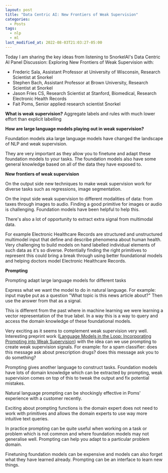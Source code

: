 ```yaml
---
layout: post
title: "Data Centric AI: New Frontiers of Weak Supervision"
categories:
  - Posts
tags:
  - nlp
  - ml
last_modified_at: 2022-08-03T21:03:27-05:00
---
```


Today I am sharing the key ideas from listening to SnorkelAI's Data Centric AI Panel Discussion: Exploring New Frontiers of Weak Supervision with:
- Frederic Sala, Assistant Professor at University of Wisconsin, Research Scientist at Snorkel
- Stephen Bach, Assistant Professor at Brown University, Research Scientist at Snorkel
- Jason Fries CS, Research Scientist at Stanford,  Biomedical, Research Electronic Health Records
- Fait Poms, Senior applied research scientist Snorkel

**What is weak supervision?**
Aggregate labels and rules with much lower effort than explicit labelling

**How are large language models playing out in weak supervision?**

Foundation models aka large language models have changed the landscape of NLP and weak supervision.

They are very important as they allow you to finetune and adapt these foundation models to your tasks. The foundation models also have some general knowledge based on all of the data they have exposed to.


**New frontiers of weak supervision**

On the output side new techniques to make weak supervision work for diverse tasks such as regressions, image segmentation. 


On the input side weak supervision to different modalities of data: from taxes through images to audio. Finding a good primitive for images or audio is challenging. Foundation models have been helpful to help this.

There's also a lot of opportunity to extract extra signal from multimodal data.

For example Electronic Healthcare Records are structured and unstructured multimodel input that define and describe phenomena about human health. Very challenging to build models on hand labelled individual elements of such data as it's so diverse. Potentially finding the right primitives to represent this could bring a break through using better foundational models and helping doctors model Electronic Healthcare Records.

**Prompting**

Prompting adapt large language models for different tasks

Express what we want the model to do in natural language. For example: input maybe put as a question "What topic is this news article about?" Then use the answer from that as a signal.

This is different from the past where in machine learning we were learning a vector representation of the true label. In a way this is a way to query and access the domain knowledge of these foundational models.

Very exciting as it seems to complement weak supervision very well. Interesting preprint work ([Language Models in the Loop: Incorporating Prompting into Weak Supervision](https://arxiv.org/abs/2205.02318)) with the idea can we use prompting to create weak supervision signals. For example: for a spam classifier: does this message ask about prescription drugs? does this message ask you to do something?

Prompting gives another language to construct tasks. Foundation models have lots of domain knowledge which can be extracted by prompting, weak supervision comes on top of this to tweak the output and fix potential mistakes.

Natural language prompting can be shockingly effective in Poms' experience with a customer recently.

Exciting about prompting functions is the domain expert does not need to work with primitives and allows the domain experts to use way more intuitive text queries.

In practice prompting can be quite useful when working on a task or problem which is not common and where foundation models may not generalise well. Prompting can help you adapt to a particular problem domain. 

Finetuning foundation models can be expensive and models can also forget what they have learned already. Prompting can be an interface to learn new things.